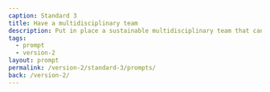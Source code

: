 ```yaml
---
caption: Standard 3
title: Have a multidisciplinary team
description: Put in place a sustainable multidisciplinary team that can design, build and operate the service, led by a suitably skilled and senior service owner with decision-making responsibility.
tags:
  - prompt
  - version-2
layout: prompt
permalink: /version-2/standard-3/prompts/
back: /version-2/
---
```

